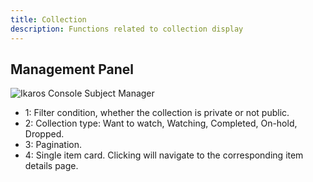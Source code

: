 ```yaml
---
title: Collection
description: Functions related to collection display
---
```


## Management Panel

![Ikaros Console Subject Manager](/img/user-guide-collections/Snipaste_2023-10-11_17-24-11.png)

- 1: Filter condition, whether the collection is private or not public.
- 2: Collection type: Want to watch, Watching, Completed, On-hold, Dropped.
- 3: Pagination.
- 4: Single item card. Clicking will navigate to the corresponding item details page.

